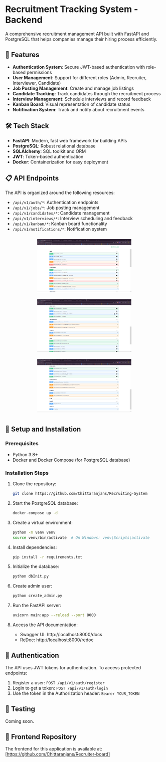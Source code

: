 # Recruitment Tracking System - Backend

A comprehensive recruitment management API built with FastAPI and PostgreSQL that helps companies manage their hiring process efficiently.

## 🚀 Features

- **Authentication System**: Secure JWT-based authentication with role-based permissions
- **User Management**: Support for different roles (Admin, Recruiter, Interviewer, Candidate)
- **Job Posting Management**: Create and manage job listings
- **Candidate Tracking**: Track candidates through the recruitment process
- **Interview Management**: Schedule interviews and record feedback
- **Kanban Board**: Visual representation of candidate status
- **Notification System**: Track and notify about recruitment events

## 🛠️ Tech Stack

- **FastAPI**: Modern, fast web framework for building APIs
- **PostgreSQL**: Robust relational database
- **SQLAlchemy**: SQL toolkit and ORM
- **JWT**: Token-based authentication
- **Docker**: Containerization for easy deployment

## 📋 API Endpoints

The API is organized around the following resources:

- `/api/v1/auth/*`: Authentication endpoints
- `/api/v1/jobs/*`: Job posting management
- `/api/v1/candidates/*`: Candidate management
- `/api/v1/interviews/*`: Interview scheduling and feedback
- `/api/v1/kanban/*`: Kanban board functionality
- `/api/v1/notifications/*`: Notification system

<div align="center">
  <img src="public/Screenshot 2025-03-27 171353.png" alt="API Documentation" width="300px" style="margin: 10px" />
  <img src="public/Screenshot 2025-03-27 171416.png" alt="Endpoints" width="300px" style="margin: 10px" />
  <img src="public/Screenshot 2025-03-27 171436.png" alt="API Schema" width="300px" style="margin: 10px" />
</div>

## 🔧 Setup and Installation

### Prerequisites

- Python 3.8+
- Docker and Docker Compose (for PostgreSQL database)

### Installation Steps

1. Clone the repository:
   ```bash
   git clone https://github.com/Chittaranjans/Recruiting-System

   ```

2. Start the PostgreSQL database:
   ```bash
   docker-compose up -d
   ```

3. Create a virtual environment:
   ```bash
   python -m venv venv
   source venv/bin/activate  # On Windows: venv\Scripts\activate
   ```

4. Install dependencies:
   ```bash
   pip install -r requirements.txt
   ```

5. Initialize the database:
   ```bash
   python dbInit.py
   ```

6. Create admin user:
   ```bash
   python create_admin.py
   ```

7. Run the FastAPI server:
   ```bash
   uvicorn main:app --reload --port 8000
   ```

8. Access the API documentation:
   - Swagger UI: http://localhost:8000/docs
   - ReDoc: http://localhost:8000/redoc

## 🔐 Authentication

The API uses JWT tokens for authentication. To access protected endpoints:

1. Register a user: `POST /api/v1/auth/register`
2. Login to get a token: `POST /api/v1/auth/login`
3. Use the token in the Authorization header: `Bearer YOUR_TOKEN`

## 🧪 Testing

Coming soon.

## 📱 Frontend Repository

The frontend for this application is available at: [https://github.com/Chittaranjans/Recruiter-board]
